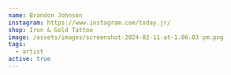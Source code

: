 ```yaml
---
name: Brandon Johnson
instagram: https://www.instagram.com/today.jr/
shop: Iron & Gold Tattoo
image: /assets/images/screenshot-2024-02-11-at-1.06.03 pm.png
tags:
  - artist
active: true
---
```

